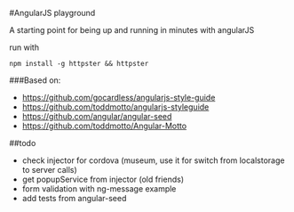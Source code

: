 
#AngularJS playground

A starting point for being up and running in minutes with angularJS

run with

	npm install -g httpster && httpster


###Based on:

* https://github.com/gocardless/angularjs-style-guide
* https://github.com/toddmotto/angularjs-styleguide
* https://github.com/angular/angular-seed
* https://github.com/toddmotto/Angular-Motto


##todo
* check injector for cordova (museum, use it for switch from localstorage to server calls)
* get popupService from injector (old friends)
* form validation with ng-message example
* add tests from angular-seed
